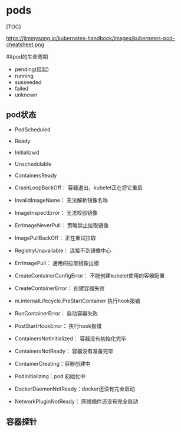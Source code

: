 # pods

[TOC]

https://jimmysong.io/kubernetes-handbook/images/kubernetes-pod-cheatsheet.png

##pod的生命周期
* pending(挂起)
* running
* susseeded
* failed
* unknown

## pod状态
* PodScheduled
* Ready
* Initializwd
* Unschedulable
* ContainersReady

* CrashLoopBackOff： 容器退出，kubelet正在将它重启
* InvalidImageName： 无法解析镜像名称
* ImageInspectError： 无法校验镜像
* ErrImageNeverPull： 策略禁止拉取镜像
* ImagePullBackOff： 正在重试拉取
* RegistryUnavailable： 连接不到镜像中心
* ErrImagePull： 通用的拉取镜像出错
* CreateContainerConfigError： 不能创建kubelet使用的容器配置
* CreateContainerError： 创建容器失败
* m.internalLifecycle.PreStartContainer  执行hook报错
* RunContainerError： 启动容器失败
* PostStartHookError： 执行hook报错
* ContainersNotInitialized： 容器没有初始化完毕
* ContainersNotReady： 容器没有准备完毕
* ContainerCreating：容器创建中
* PodInitializing：pod 初始化中
* DockerDaemonNotReady：docker还没有完全启动
* NetworkPluginNotReady： 网络插件还没有完全启动


## 容器探针


